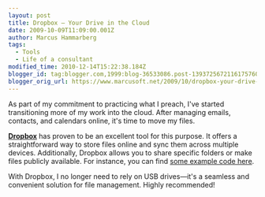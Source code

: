 ```yaml
---
layout: post
title: Dropbox – Your Drive in the Cloud
date: 2009-10-09T11:09:00.001Z
author: Marcus Hammarberg
tags:
  - Tools
  - Life of a consultant
modified_time: 2010-12-14T15:22:38.184Z
blogger_id: tag:blogger.com,1999:blog-36533086.post-1393725672116175760
blogger_orig_url: https://www.marcusoft.net/2009/10/dropbox-your-drive-in-cloud.html
---
```


As part of my commitment to practicing what I preach, I've started transitioning more of my work into the cloud. After managing emails, contacts, and calendars online, it's time to move my files.

**[Dropbox](http://www.getdropbox.com)** has proven to be an excellent tool for this purpose. It offers a straightforward way to store files online and sync them across multiple devices. Additionally, Dropbox allows you to share specific folders or make files publicly available. For instance, you can find [some example code here](http://dl.getdropbox.com/u/2408484/Marcusoft.FluentAutomapper.zip).

With Dropbox, I no longer need to rely on USB drives—it's a seamless and convenient solution for file management. Highly recommended!
